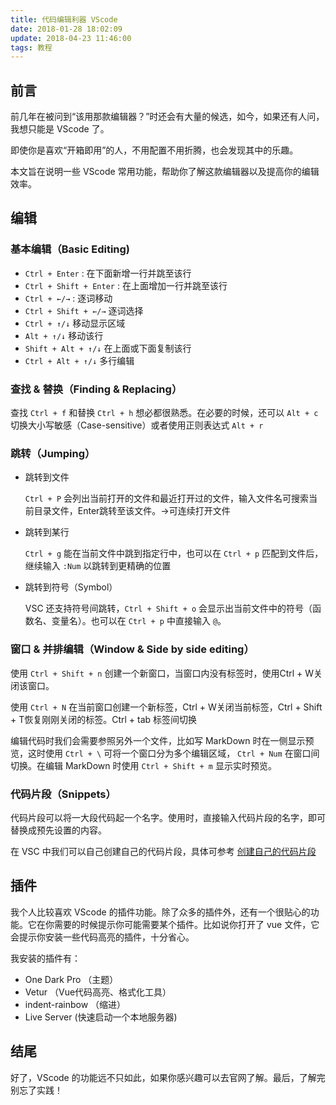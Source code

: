 ```yaml
---
title: 代码编辑利器 VScode
date: 2018-01-28 18:02:09
update: 2018-04-23 11:46:00
tags: 教程
---
```




## 前言

前几年在被问到“该用那款编辑器？”时还会有大量的候选，如今，如果还有人问，我想只能是 VScode 了。

即使你是喜欢“开箱即用”的人，不用配置不用折腾，也会发现其中的乐趣。

本文旨在说明一些 VScode 常用功能，帮助你了解这款编辑器以及提高你的编辑效率。

## 编辑

### 基本编辑（Basic Editing)

* `Ctrl + Enter` : 在下面新增一行并跳至该行
* `Ctrl + Shift + Enter` : 在上面增加一行并跳至该行
* `Ctrl + ←/→` : 逐词移动
* `Ctrl + Shift + ←/→` 逐词选择
* `Ctrl + ↑/↓` 移动显示区域
* `Alt + ↑/↓`  移动该行
* `Shift + Alt + ↑/↓`  在上面或下面复制该行
* `Ctrl + Alt + ↑/↓` 多行编辑 

### 查找 & 替换（Finding & Replacing）

查找 `Ctrl + f` 和替换 `Ctrl + h` 想必都很熟悉。在必要的时候，还可以 `Alt + c` 切换大小写敏感（Case-sensitive）或者使用正则表达式 `Alt + r`

### 跳转（Jumping）

* 跳转到文件

    `Ctrl + P` 会列出当前打开的文件和最近打开过的文件，输入文件名可搜索当前目录文件，Enter跳转至该文件。→可连续打开文件

* 跳转到某行 

    `Ctrl + g` 能在当前文件中跳到指定行中，也可以在 `Ctrl + p` 匹配到文件后，继续输入 `:Num` 以跳转到更精确的位置

* 跳转到符号（Symbol）

    VSC 还支持符号间跳转，`Ctrl + Shift + o` 会显示出当前文件中的符号（函数名、变量名）。也可以在 `Ctrl + p` 中直接输入 `@`。 


### 窗口 & 并排编辑（Window & Side by side editing）


使用 `Ctrl + Shift + n` 创建一个新窗口，当窗口内没有标签时，使用Ctrl + W关闭该窗口。

使用 `Ctrl + N` 在当前窗口创建一个新标签，Ctrl + W关闭当前标签，Ctrl + Shift + T恢复刚刚关闭的标签。Ctrl + tab 标签间切换

编辑代码时我们会需要参照另外一个文件，比如写 MarkDown 时在一侧显示预览，这时使用 `Ctrl + \` 可将一个窗口分为多个编辑区域， `Ctrl + Num` 在窗口间切换。在编辑 MarkDown 时使用 `Ctrl + Shift + m` 显示实时预览。

### 代码片段（Snippets）
代码片段可以将一大段代码起一个名字。使用时，直接输入代码片段的名字，即可替换成预先设置的内容。

在 VSC 中我们可以自己创建自己的代码片段，具体可参考 [创建自己的代码片段](https://code.visualstudio.com/docs/editor/userdefinedsnippets)

## 插件
我个人比较喜欢 VScode 的插件功能。除了众多的插件外，还有一个很贴心的功能。它在你需要的时候提示你可能需要某个插件。比如说你打开了 vue 文件，它会提示你安装一些代码高亮的插件，十分省心。

我安装的插件有：

- One Dark Pro （主题）
- Vetur （Vue代码高亮、格式化工具）
- indent-rainbow （缩进）
- Live Server (快速启动一个本地服务器)

## 结尾

好了，VScode 的功能远不只如此，如果你感兴趣可以去官网了解。最后，了解完别忘了实践！